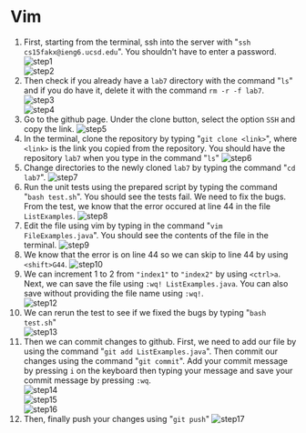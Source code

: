 # Vim
1. First, starting from the terminal, ssh into the server with "`ssh cs15fakx@ieng6.ucsd.edu`". You shouldn't have to enter a password.<br>
![step1](Screenshots/step1.png)<br>
![step2](Screenshots/step2.png)<br>
2. Then check if you already have a `lab7` directory with the command "`ls`" and if you do have it, delete it with the command `rm -r -f lab7`.<br>
![step3](Screenshots/step3.png)<br>
![step4](Screenshots/step4.png)<br>
3. Go to the github page. Under the clone button, select the option `SSH` and
copy the link.
![step5](Screenshots/step5.png)<br>
4. In the terminal, clone the repository by typing "`git clone <link>`", where
`<link>` is the link you copied from the repository. You should have the
repository `lab7` when you type in the command "`ls`"
![step6](Screenshots/step6.png)<br>
5. Change directories to the newly cloned `lab7` by typing the command "`cd lab7`".
![step7](Screenshots/step7.png)<br>
6. Run the unit tests using the prepared script by typing the command "`bash test.sh`".
You should see the tests fail. We need to fix the bugs. From the test, we know
that the error occured at line 44 in the file `ListExamples`.
![step8](Screenshots/step8.png)<br>
7. Edit the file using vim by typing in the command "`vim FileExamples.java`".
You should see the contents of the file in the terminal.
![step9](Screenshots/step9.png)<br>
8. We know that the error is on line 44 so we can skip to line 44 by using
`<shift>G44`.
![step10](Screenshots/step10.png)<br>
9. We can increment 1 to 2 from `"index1"` to `"index2"` by using `<ctrl>a`.
Next, we can save the file using `:wq! ListExamples.java`. You can also save
without providing the file name using `:wq!`.<br>
![step12](Screenshots/step12.png)<br>
10. We can rerun the test to see if we fixed the bugs by typing "`bash test.sh`"<br>
![step13](Screenshots/step13.png)<br>
11. Then we can commit changes to github. First, we need to add our file by
using the command "`git add ListExamples.java`". Then commit our changes using
the command "`git commit`". Add your commit message by pressing `i` on the
keyboard then typing your message and save your commit message by pressing `:wq`. <br>
![step14](Screenshots/step14.png)<br>
![step15](Screenshots/step15.png)<br>
![step16](Screenshots/step16.png)<br>
13. Then, finally push your changes using "`git push`"
![step17](Screenshots/step17.png)<br>
